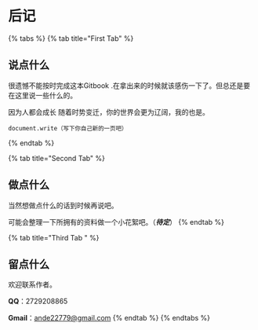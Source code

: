 # 后记

{% tabs %}
{% tab title="First Tab" %}
## 说点什么

很遗憾不能按时完成这本Gitbook .在拿出来的时候就该感伤一下了。但总还是要在这里说一些什么的。

因为人都会成长 随着时势变迁，你的世界会更为辽阔，我的也是。

```text
document.write（写下你自己新的一页吧）
```
{% endtab %}

{% tab title="Second Tab" %}
## 做点什么

当然想做点什么的话到时候再说吧。

可能会整理一下所拥有的资料做一个小花絮吧。（_**待定**_）
{% endtab %}

{% tab title="Third Tab " %}
## 留点什么

欢迎联系作者。

**QQ**：2729208865

**Gmail**：ande22779@gmail.com
{% endtab %}
{% endtabs %}







